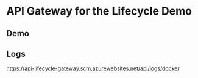 # API Gateway for the Lifecycle Demo

## Demo


## Logs

https://api-lifecycle-gateway.scm.azurewebsites.net/api/logs/docker
